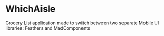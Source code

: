 WhichAisle
==========

Grocery List application made to switch between two separate Mobile UI libraries: Feathers and MadComponents